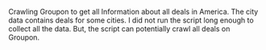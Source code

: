 Crawling Groupon to get all Information about all deals in America. The city data contains deals for some cities. I did not run the script long enough to collect all the data. But, the script can potentially crawl all deals on Groupon. 


